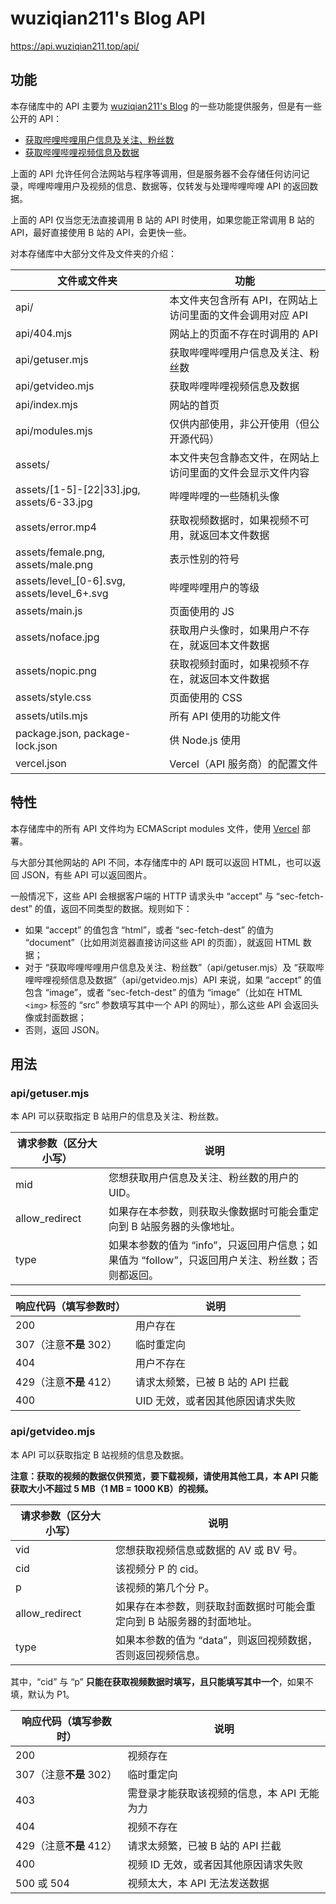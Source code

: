 # wuziqian211's Blog API

<https://api.wuziqian211.top/api/>

## 功能

本存储库中的 API 主要为 [wuziqian211's Blog](https://wuziqian211.top/) 的一些功能提供服务，但是有一些公开的 API：

- [获取哔哩哔哩用户信息及关注、粉丝数](https://api.wuziqian211.top/api/getuser)
- [获取哔哩哔哩视频信息及数据](https://api.wuziqian211.top/api/getvideo)

上面的 API 允许任何合法网站与程序等调用，但是服务器不会存储任何访问记录，哔哩哔哩用户及视频的信息、数据等，仅转发与处理哔哩哔哩 API 的返回数据。

上面的 API 仅当您无法直接调用 B 站的 API 时使用，如果您能正常调用 B 站的 API，最好直接使用 B 站的 API，会更快一些。

对本存储库中大部分文件及文件夹的介绍：

| 文件或文件夹 | 功能 |
| ------------ | ---- |
| api/ | 本文件夹包含所有 API，在网站上访问里面的文件会调用对应 API |
| api/404.mjs | 网站上的页面不存在时调用的 API |
| api/getuser.mjs | 获取哔哩哔哩用户信息及关注、粉丝数 |
| api/getvideo.mjs | 获取哔哩哔哩视频信息及数据 |
| api/index.mjs | 网站的首页 |
| api/modules.mjs | 仅供内部使用，非公开使用（但公开源代码） |
| assets/ | 本文件夹包含静态文件，在网站上访问里面的文件会显示文件内容 |
| assets/[1-5]-[22\|33].jpg, assets/6-33.jpg | 哔哩哔哩的一些随机头像 |
| assets/error.mp4 | 获取视频数据时，如果视频不可用，就返回本文件数据 |
| assets/female.png, assets/male.png | 表示性别的符号 |
| assets/level_[0-6].svg, assets/level_6+.svg | 哔哩哔哩用户的等级 |
| assets/main.js | 页面使用的 JS |
| assets/noface.jpg | 获取用户头像时，如果用户不存在，就返回本文件数据 |
| assets/nopic.png | 获取视频封面时，如果视频不存在，就返回本文件数据 |
| assets/style.css | 页面使用的 CSS |
| assets/utils.mjs | 所有 API 使用的功能文件 |
| package.json, package-lock.json | 供 Node.js 使用 |
| vercel.json | Vercel（API 服务商）的配置文件 |

## 特性

本存储库中的所有 API 文件均为 ECMAScript modules 文件，使用 [Vercel](https://vercel.com/) 部署。

与大部分其他网站的 API 不同，本存储库中的 API 既可以返回 HTML，也可以返回 JSON，有些 API 可以返回图片。

一般情况下，这些 API 会根据客户端的 HTTP 请求头中 “accept” 与 “sec-fetch-dest” 的值，返回不同类型的数据。规则如下：

- 如果 “accept” 的值包含 “html”，或者 “sec-fetch-dest” 的值为 “document”（比如用浏览器直接访问这些 API 的页面），就返回 HTML 数据；
- 对于 “获取哔哩哔哩用户信息及关注、粉丝数”（api/getuser.mjs）及 “获取哔哩哔哩视频信息及数据”（api/getvideo.mjs）API 来说，如果 “accept” 的值包含 “image”，或者 “sec-fetch-dest” 的值为 “image”（比如在 HTML `<img>` 标签的 “src” 参数填写其中一个 API 的网址），那么这些 API 会返回头像或封面数据；
- 否则，返回 JSON。

## 用法

### api/getuser.mjs

本 API 可以获取指定 B 站用户的信息及关注、粉丝数。

| 请求参数（区分大小写） | 说明 |
| ---------------------- | ---- |
| mid | 您想获取用户信息及关注、粉丝数的用户的 UID。 |
| allow_redirect | 如果存在本参数，则获取头像数据时可能会重定向到 B 站服务器的头像地址。 |
| type | 如果本参数的值为 “info”，只返回用户信息；如果值为 “follow”，只返回用户关注、粉丝数；否则都返回。 |

| 响应代码（填写参数时） | 说明 |
| ---------------------- | ---- |
| 200 | 用户存在 |
| 307（注意**不是** 302） | 临时重定向 |
| 404 | 用户不存在 |
| 429（注意**不是** 412） | 请求太频繁，已被 B 站的 API 拦截 |
| 400 | UID 无效，或者因其他原因请求失败 |

### api/getvideo.mjs

本 API 可以获取指定 B 站视频的信息及数据。

**注意：获取的视频的数据仅供预览，要下载视频，请使用其他工具，本 API 只能获取大小不超过 5 MB（1 MB = 1000 KB）的视频。**

| 请求参数（区分大小写） | 说明 |
| ---------------------- | ---- |
| vid | 您想获取视频信息或数据的 AV 或 BV 号。 |
| cid | 该视频分 P 的 cid。 |
| p | 该视频的第几个分 P。 |
| allow_redirect | 如果存在本参数，则获取封面数据时可能会重定向到 B 站服务器的封面地址。 |
| type | 如果本参数的值为 “data”，则返回视频数据，否则返回视频信息。 |

其中，“cid” 与 “p” **只能在获取视频数据时填写，且只能填写其中一个**，如果不填，默认为 P1。

| 响应代码（填写参数时） | 说明 |
| ---------------------- | ---- |
| 200 | 视频存在 |
| 307（注意**不是** 302） | 临时重定向 |
| 403 | 需登录才能获取该视频的信息，本 API 无能为力 |
| 404 | 视频不存在 |
| 429（注意**不是** 412） | 请求太频繁，已被 B 站的 API 拦截 |
| 400 | 视频 ID 无效，或者因其他原因请求失败 |
| 500 或 504 | 视频太大，本 API 无法发送数据 |
